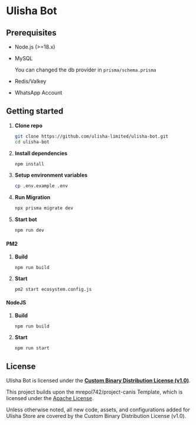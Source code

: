 # Ulisha Bot

## Prerequisites

- Node.js (>=18.x)
- MySQL

  You can changed the db provider in `prisma/schema.prisma`

- Redis/Valkey
- WhatsApp Account

## Getting started

1. **Clone repo**

   ```sh
   git clone https://github.com/ulisha-limited/ulisha-bot.git
   cd ulisha-bot

   ```

2. **Install dependencies**

   ```sh
   npm install
   ```

3. **Setup environment variables**

   ```sh
   cp .env.example .env
   ```

4. **Run Migration**

   ```sh
   npx prisma migrate dev
   ```

5. **Start bot**

   ```sh
   npm run dev
   ```

#### PM2

1. **Build**

   ```
   npm run build
   ```

2. **Start**

   ```
   pm2 start ecosystem.config.js
   ```

#### NodeJS

1. **Build**

   ```
   npm run build
   ```

2. **Start**

   ```
   npm run start
   ```

## License

Ulisha Bot is licensed under the [**Custom Binary Distribution License (v1.0)**](./LICENSE).

This project builds upon the mrepol742/project-canis Template, which is licensed under the
[Apache License](./LICENSE-APACHE).

Unless otherwise noted, all new code, assets, and configurations added for
Ulisha Store are covered by the Custom Binary Distribution License (v1.0).
